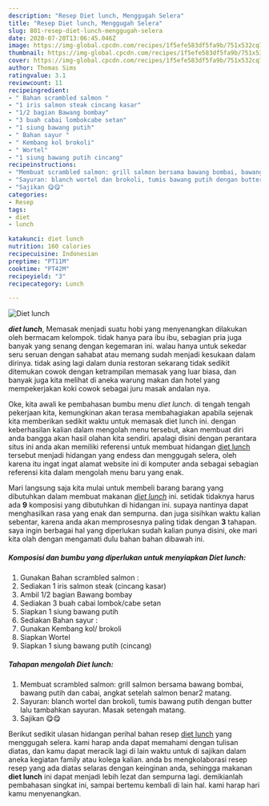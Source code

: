 ```yaml
---
description: "Resep Diet lunch, Menggugah Selera"
title: "Resep Diet lunch, Menggugah Selera"
slug: 801-resep-diet-lunch-menggugah-selera
date: 2020-07-20T13:06:45.046Z
image: https://img-global.cpcdn.com/recipes/1f5efe583df5fa9b/751x532cq70/diet-lunch-foto-resep-utama.jpg
thumbnail: https://img-global.cpcdn.com/recipes/1f5efe583df5fa9b/751x532cq70/diet-lunch-foto-resep-utama.jpg
cover: https://img-global.cpcdn.com/recipes/1f5efe583df5fa9b/751x532cq70/diet-lunch-foto-resep-utama.jpg
author: Thomas Sims
ratingvalue: 3.1
reviewcount: 11
recipeingredient:
- " Bahan scrambled salmon "
- "1 iris salmon steak cincang kasar"
- "1/2 bagian Bawang bombay"
- "3 buah cabai lombokcabe setan"
- "1 siung bawang putih"
- " Bahan sayur "
- " Kembang kol brokoli"
- " Wortel"
- "1 siung bawang putih cincang"
recipeinstructions:
- "Membuat scrambled salmon: grill salmon bersama bawang bombai, bawang putih dan cabai, angkat setelah salmon benar2 matang."
- "Sayuran: blanch wortel dan brokoli, tumis bawang putih dengan butter lalu tambahkan sayuran. Masak setengah matang."
- "Sajikan 😋😋"
categories:
- Resep
tags:
- diet
- lunch

katakunci: diet lunch 
nutrition: 160 calories
recipecuisine: Indonesian
preptime: "PT11M"
cooktime: "PT42M"
recipeyield: "3"
recipecategory: Lunch

---
```



![Diet lunch](https://img-global.cpcdn.com/recipes/1f5efe583df5fa9b/751x532cq70/diet-lunch-foto-resep-utama.jpg)

<b><i>diet lunch</i></b>, Memasak menjadi suatu hobi yang menyenangkan dilakukan oleh bermacam kelompok. tidak hanya para ibu ibu, sebagian pria juga banyak yang senang dengan kegemaran ini. walau hanya untuk sekedar seru seruan dengan sahabat atau memang sudah menjadi kesukaan dalam dirinya. tidak asing lagi dalam dunia restoran sekarang tidak sedikit ditemukan cowok dengan ketrampilan memasak yang luar biasa, dan banyak juga kita melihat di aneka warung makan dan hotel yang mempekerjakan koki cowok sebagai juru masak andalan nya.

Oke, kita awali ke pembahasan bumbu menu <i>diet lunch</i>. di tengah tengah pekerjaan kita, kemungkinan akan terasa membahagiakan apabila sejenak kita memberikan sedikit waktu untuk memasak diet lunch ini. dengan keberhasilan kalian dalam mengolah menu tersebut, akan membuat diri anda bangga akan hasil olahan kita sendiri. apalagi disini dengan perantara situs ini anda akan memiliki referensi untuk membuat hidangan <u>diet lunch</u> tersebut menjadi hidangan yang endess dan menggugah selera, oleh karena itu ingat ingat alamat website ini di komputer anda sebagai sebagian referensi kita dalam mengolah menu baru yang enak.




Mari langsung saja kita mulai untuk membeli barang barang yang dibutuhkan dalam membuat makanan <u><i>diet lunch</i></u> ini. setidak tidaknya harus ada <b>9</b> komposisi yang dibutuhkan di hidangan ini. supaya nantinya dapat menghasilkan rasa yang enak dan sempurna. dan juga sisihkan waktu kalian sebentar, karena anda akan memprosesnya paling tidak dengan <b>3</b> tahapan. saya ingin berbagai hal yang diperlukan sudah kalian punya disini, oke mari kita olah dengan mengamati dulu bahan bahan dibawah ini.

<!--inarticleads1-->

##### Komposisi dan bumbu yang diperlukan untuk menyiapkan Diet lunch:

1. Gunakan  Bahan scrambled salmon :
1. Sediakan 1 iris salmon steak (cincang kasar)
1. Ambil 1/2 bagian Bawang bombay
1. Sediakan 3 buah cabai lombok/cabe setan
1. Siapkan 1 siung bawang putih
1. Sediakan  Bahan sayur :
1. Gunakan  Kembang kol/ brokoli
1. Siapkan  Wortel
1. Siapkan 1 siung bawang putih (cincang)




<!--inarticleads2-->

##### Tahapan mengolah Diet lunch:

1. Membuat scrambled salmon: grill salmon bersama bawang bombai, bawang putih dan cabai, angkat setelah salmon benar2 matang.
1. Sayuran: blanch wortel dan brokoli, tumis bawang putih dengan butter lalu tambahkan sayuran. Masak setengah matang.
1. Sajikan 😋😋




Berikut sedikit ulasan hidangan perihal bahan resep <u>diet lunch</u> yang menggugah selera. kami harap anda dapat memahami dengan tulisan diatas, dan kamu dapat meracik lagi di lain waktu untuk di sajikan dalam aneka kegiatan family atau kolega kalian. anda bs mengkolaborasi resep resep yang ada diatas selaras dengan keinginan anda, sehingga makanan <b>diet lunch</b> ini dapat menjadi lebih lezat dan sempurna lagi. demikianlah pembahasan singkat ini, sampai bertemu kembali di lain hal. kami harap hari kamu menyenangkan.

